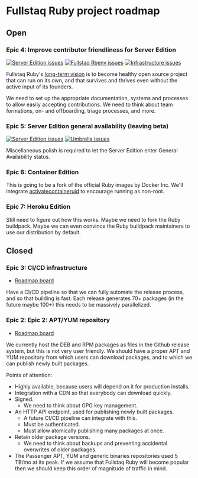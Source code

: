 # Fullstaq Ruby project roadmap

## Open

### Epic 4: Improve contributor friendliness for Server Edition

[![Server Edition issues](https://img.shields.io/github/milestones/progress/fullstaq-labs/fullstaq-ruby-server-edition/3?label=Server%20Edition%20issues)](https://github.com/fullstaq-labs/fullstaq-ruby-server-edition/milestone/3)
[![Fullstaq Rbenv issues](https://img.shields.io/github/milestones/progress/fullstaq-labs/fullstaq-rbenv/1?label=Fullstaq%20Rbenv%20issues)](https://github.com/fullstaq-labs/fullstaq-rbenv/milestone/1)
[![Infrastructure issues](https://img.shields.io/github/milestones/progress/fullstaq-labs/fullstaq-ruby-infra/1?label=Infrastructure%20issues)](https://github.com/fullstaq-labs/fullstaq-ruby-infra/milestone/1)

Fullstaq Ruby's [long-term vision](https://www.joyfulbikeshedding.com/blog/2020-05-15-why-fullstaq-ruby.html) is to become healthy open source project that can run on its own, and that survives and thrives even without the active input of its founders.

We need to set up the appropriate documentation, systems and processes to allow easily accepting contributions. We need to think about team formations, on- and offboarding, triage processes, and more.

### Epic 5: Server Edition general availability (leaving beta)

[![Server Edition issues](https://img.shields.io/github/milestones/progress/fullstaq-labs/fullstaq-ruby-server-edition/1?label=Server%20Edition%20issues)](https://github.com/fullstaq-labs/fullstaq-ruby-server-edition/milestone/1)
[![Umbrella issues](https://img.shields.io/github/milestones/progress/fullstaq-labs/fullstaq-ruby-umbrella/1?label=Umbrella%20issues)](https://github.com/fullstaq-labs/fullstaq-ruby-umbrella/milestone/1)

Miscellaneous polish is required to let the Server Edition enter General Availability status.

### Epic 6: Container Edition

This is going to be a fork of the official Ruby images by Docker Inc. We'll integrate [activatecontaineruid](https://github.com/fullstaq-labs/activatecontaineruid) to encourage running as non-root.

### Epic 7: Heroku Edition

Still need to figure out how this works. Maybe we need to fork the Ruby buildpack. Maybe we can even convince the Ruby buildpack maintainers to use our distribution by default.

## Closed

### Epic 3: CI/CD infrastructure

 * [Roadmap board](https://github.com/fullstaq-labs/fullstaq-ruby-umbrella/projects/2)

Have a CI/CD pipeline so that we can fully automate the release process, and so that building is fast. Each release generates 70+ packages (in the future maybe 100+) this needs to be massively parallelized.

### Epic 2: Epic 2: APT/YUM repository

 * [Roadmap board](https://github.com/fullstaq-labs/fullstaq-ruby-umbrella/projects/1)

We currently host the DEB and RPM packages as files in the Github release system, but this is not very user friendly. We should have a proper APT and YUM repository from which users can download packages, and to which we can publish newly built packages.

Points of attention:

 * Highly available, because users will depend on it for production installs.
 * Integration with a CDN so that everybody can download quickly.
 * Signed. 
   - We need to think about GPG key management.
 * An HTTP API endpoint, used for publishing newly built packages.
   - A future CI/CD pipeline can integrate with this.
   - Must be authenticated.
   - Must allow atomically publishing many packages at once.
 * Retain older package versions.
   - We need to think about backups and preventing accidental overwrites of older packages.
 * The Passenger APT, YUM and generic binaries repositories used 5 TB/mo at its peak. If we assume that Fullstaq Ruby will become popular then we should keep this order of magnitude of traffic in mind.
